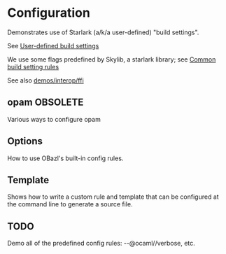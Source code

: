 # Configuration

Demonstrates use of Starlark (a/k/a user-defined) "build settings".

See [User-defined build settings](https://docs.bazel.build/versions/master/skylark/config.html#user-defined-build-settings)

We use some flags predefined by Skylib, a starlark library; see
[Common build setting rules](https://github.com/bazelbuild/bazel-skylib/blob/master/rules/common_settings.bzl)

See also [demos/interop/ffi](../interop/ffi)

## opam  OBSOLETE

Various ways to configure opam

## Options

How to use OBazl's built-in config rules.

## Template

Shows how to write a custom rule and template that can be configured
at the command line to generate a source file.

## TODO

Demo all of the predefined config rules: --@ocaml//verbose, etc.
